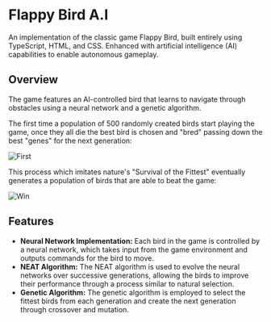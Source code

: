 # Flappy Bird A.I
An implementation of the classic game Flappy Bird, built entirely using TypeScript, HTML, and CSS.
Enhanced with artificial intelligence (AI) capabilities to enable autonomous gameplay. 

## Overview
The game features an AI-controlled bird that learns to navigate through obstacles using a neural network and a genetic algorithm.

The first time a population of 500 randomly created birds start playing the game, once they all die the best bird is chosen and "bred" passing down the best "genes" for the next generation:

![First](https://github.com/cohen-tal/Flappy-Bird-A.I/assets/157098453/b4e778f7-cbce-432f-895a-f15f38072322)

This process which imitates nature's "Survival of the Fittest" eventually generates a population of birds that are able to beat the game:

![Win](https://github.com/cohen-tal/Flappy-Bird-A.I/assets/157098453/75913b44-f130-4e63-9ae0-040774a8fc20)

## Features
-  **Neural Network Implementation:** Each bird in the game is controlled by a neural network, which takes input from the game environment and outputs commands for the bird to move.
-  **NEAT Algorithm:** The NEAT algorithm is used to evolve the neural networks over successive generations, allowing the birds to improve their performance through a process similar to natural selection.
-  **Genetic Algorithm:** The genetic algorithm is employed to select the fittest birds from each generation and create the next generation through crossover and mutation.
